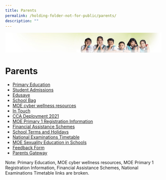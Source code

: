 ```yaml
---
title: Parents
permalink: /holding-folder-not-for-public/parents/
description: ""
---
```

![](/images/Banner.jpg)

Parents
===========

*   [Primary Education](http://www.moe.gov.sg/education/primary/)
*   [Student Admissions](https://www.moe.gov.sg/admissions)
*   [Edusave](https://www.moe.gov.sg/education/edusave)
*   [School Bag](http://www.schoolbag.sg/)
*   [MOE cyber wellness resources](https://ictconnection.moe.edu.sg/cyber-wellness)
*  [In Touch](/for-parent/In-Touch-Newsletter/)
*  [CCA Deployment 2021](/cca/CCA-Schedule/)
*  [MOE Primary 1 Registration Information](https://www.moe.gov.sg/admissions/primary-one-registration)    
*   [Financial Assistance Schemes](https://www.moe.gov.sg/education/financial-assistance)
*   [School Terms and Holidays](https://www.moe.gov.sg/education/school-terms-and-important-dates)
*   [National Examinations Timetable](https://www.moe.gov.sg/education/national-exams-timetable)
*   [MOE Sexuality Education in Schools](/for-parent/MOE-Sexuality-Education-Programme/)
*   [Feedback Form](https://forms.cwp.gov.sg/zhonghuapri/FormR6W8R)
*   [Parents Gateway](https://pg.moe.edu.sg/faq)

Note: Primary Education, MOE cyber wellness resources, MOE Primary 1 Registration Information, Financial Assistance Schemes, National Examinations Timetable links are broken.